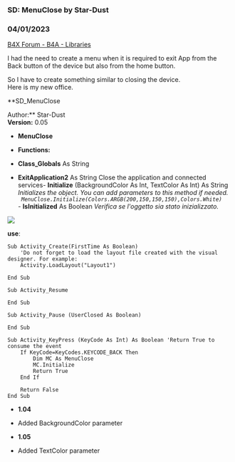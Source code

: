 ### SD: MenuClose by Star-Dust
### 04/01/2023
[B4X Forum - B4A - Libraries](https://www.b4x.com/android/forum/threads/93659/)

I had the need to create a menu when it is required to exit App from the Back button of the device but also from the home button.  
  
So I have to create something similar to closing the device.  
Here is my new office.  
  
**SD\_MenuClose  
  
Author:** Star-Dust  
**Version:** 0.05  

- **MenuClose**

- **Functions:**

- **Class\_Globals** As String
- **ExitApplication2** As String
Close the application and connected services- **Initialize** (BackgroundColor As Int, TextColor As Int) As String
*Initializes the object. You can add parameters to this method if needed.  
 <code> MenuClose.Initialize(Colors.ARGB(200,150,150,150),Colors.White) </code>*- **IsInitialized** As Boolean
*Verifica se l'oggetto sia stato inizializzato.*
  
![](https://www.b4x.com/android/forum/attachments/68505)  
  
**use**:  

```B4X
Sub Activity_Create(FirstTime As Boolean)  
    'Do not forget to load the layout file created with the visual designer. For example:  
    Activity.LoadLayout("Layout1")  
  
End Sub  
  
Sub Activity_Resume  
  
End Sub  
  
Sub Activity_Pause (UserClosed As Boolean)  
  
End Sub  
  
Sub Activity_KeyPress (KeyCode As Int) As Boolean 'Return True to consume the event  
    If KeyCode=KeyCodes.KEYCODE_BACK Then  
        Dim MC As MenuClose  
        MC.Initialize  
        Return True  
    End If  
   
    Return False  
End Sub
```

  
  

- **1.04**

- Added BackgroundColor parameter

- **1.05**

- Added TextColor parameter
